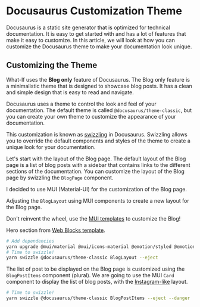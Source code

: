 # Docusaurus Customization Theme

Docusaurus is a static site generator that is optimized for technical documentation. It is easy to get started with and has a lot of features that make it easy to customize. In this article, we will look at how you can customize the Docusaurus theme to make your documentation look unique.

## Customizing the Theme

What-If uses the **Blog only** feature of Docusaurus. The Blog only feature is a minimalistic theme that is designed to showcase blog posts. It has a clean and simple design that is easy to read and navigate.

Docusaurus uses a theme to control the look and feel of your documentation. The default theme is called `@docusaurus/theme-classic`, but you can create your own theme to customize the appearance of your documentation.

This customization is known as [swizzling](https://docusaurus.io/docs/swizzling) in Docusaurus. Swizzling allows you to override the default components and styles of the theme to create a unique look for your documentation.

Let's start with the layout of the Blog page. The default layout of the Blog page is a list of blog posts with a sidebar that contains links to the different sections of the documentation. You can customize the layout of the Blog page by swizzling the `BlogPage` component.

I decided to use MUI (Material-UI) for the customization of the Blog page. 

Adjusting the `BlogLayout` using MUI components to create a new layout for the Blog page.

Don't reinvent the wheel, use the [MUI templates](https://github.com/mui/material-ui/blob/master/docs/data/joy/getting-started/templates/) to customize the Blog!

Hero section from [Web Blocks template](https://github.com/mui/material-ui/tree/master/docs/data/joy/getting-started/templates/framesx-web-blocks).

```bash
# Add dependencies
yarn upgrade @mui/material @mui/icons-material @emotion/styled @emotion/react @mui/joy
# Time to swizzle!
yarn swizzle @docusaurus/theme-classic BlogLayout --eject
```

The list of post to be displayed on the Blog page is customized using the `BlogPostItems` component (plural). We are going to use the MUI `Card` component to display the list of blog posts, with the [Instagram-like](https://mui.com/joy-ui/react-card/#instagram-post) layout.

```bash
# Time to swizzle!
yarn swizzle @docusaurus/theme-classic BlogPostItems --eject --danger
```